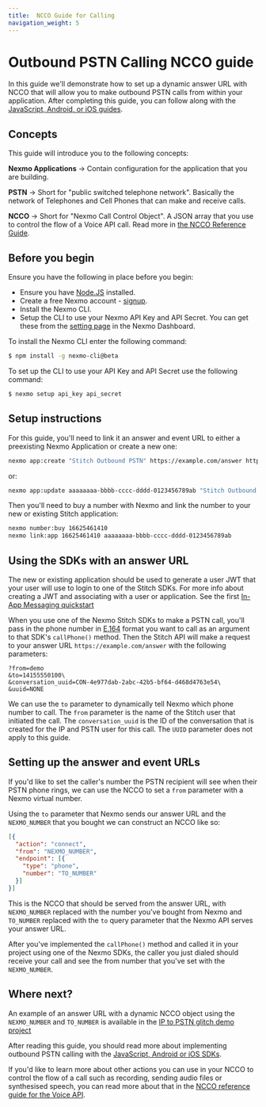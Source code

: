 ```yaml
---
title:  NCCO Guide for Calling
navigation_weight: 5
---
```


# Outbound PSTN Calling NCCO guide

In this guide we'll demonstrate how to set up a dynamic answer URL with NCCO that will allow you to make outbound PSTN calls from within your application. After completing this guide, you can follow along with the [JavaScript, Android, or iOS guides](/stitch/in-app-voice/guides/outbound-pstn).

## Concepts

This guide will introduce you to the following concepts:

**Nexmo Applications**
    -> Contain configuration for the application that you are building.

**PSTN**
    -> Short for "public switched telephone network". Basically the network of Telephones and Cell Phones that can make and receive calls.

**NCCO**
    -> Short for "Nexmo Call Control Object". A JSON array that you use to control the flow of a Voice API call. Read more in [the NCCO Reference Guide](https://developer.nexmo.com/voice/voice-api/ncco-reference).

## Before you begin

Ensure you have the following in place before you begin:

* Ensure you have [Node.JS](https://nodejs.org/) installed.
* Create a free Nexmo account - [signup](https://dashboard.nexmo.com).
* Install the Nexmo CLI.
* Setup the CLI to use your Nexmo API Key and API Secret. You can get these from the [setting page](https://dashboard.nexmo.com/settings) in the Nexmo Dashboard.

To install the Nexmo CLI enter the following command:

```bash
$ npm install -g nexmo-cli@beta
```

To set up the CLI to use your API Key and API Secret use the following command:

```bash
$ nexmo setup api_key api_secret
```


## Setup instructions

For this guide, you'll need to link it an answer and event URL to either a preexisting Nexmo Application or create a new one:

```sh
nexmo app:create "Stitch Outbound PSTN" https://example.com/answer https://example.com/events
```

or:

```sh
nexmo app:update aaaaaaaa-bbbb-cccc-dddd-0123456789ab "Stitch Outbound PSTN" https://example.com/answer https://example.com/events
```

Then you'll need to buy a number with Nexmo and link the number to your new or existing Stitch application:

```sh
nexmo number:buy 16625461410
nexmo link:app 16625461410 aaaaaaaa-bbbb-cccc-dddd-0123456789ab
```

## Using the SDKs with an answer URL

The new or existing application should be used to generate a user JWT that your user will use to login to one of the Stitch SDKs. For more info about creating a JWT and associating with a user or application. See the first [In-App Messaging quickstart](/stitch/in-app-messaging/guides/simple-conversation)

When you use one of the Nexmo Stitch SDKs to make a PSTN call, you'll pass in the phone number in [E.164](https://en.wikipedia.org/wiki/E.164) format you want to call as an argument to that SDK's `callPhone()` method. Then the Stitch API will make a request to your answer URL `https://example.com/answer` with the following parameters:

```
?from=demo
&to=14155550100\
&conversation_uuid=CON-4e977dab-2abc-42b5-bf64-d468d4763e54\
&uuid=NONE
```

We can use the `to` parameter to dynamically tell Nexmo which phone number to call. The `from` parameter is the name of the Stitch user that initiated the call. The `conversation_uuid` is the ID of the conversation that is created for the IP and PSTN user for this call. The `UUID` parameter does not apply to this guide.

## Setting up the answer and event URLs

If you'd like to set the caller's number the PSTN recipient will see when their PSTN phone rings, we can use the NCCO to set a `from` parameter with a Nexmo virtual number.

Using the `to` parameter that Nexmo sends our answer URL and the `NEXMO_NUMBER` that you bought we can construct an NCCO like so:

```json
[{
  "action": "connect",
  "from": "NEXMO_NUMBER",
  "endpoint": [{
    "type": "phone",
    "number": "TO_NUMBER"
  }]
}]
```

This is the NCCO that should be served from the answer URL, with `NEXMO_NUMBER` replaced with the number you've bought from Nexmo and `TO_NUMBER` replaced with the `to` query parameter that the Nexmo API serves your answer URL.

After you've implemented the `callPhone()` method and called it in your project using one of the Nexmo SDKs, the caller you just dialed should receive your call and see the from number that you've set with the `NEXMO_NUMBER`.

## Where next?

An example of an answer URL with a dynamic NCCO object using the `NEXMO_NUMBER` and `TO_NUMBER` is available in the [IP to PSTN glitch demo project](https://glitch.com/edit/#!/nexmo-ip-to-pstn)

After reading this guide, you should read more about implementing outbound PSTN calling with the [JavaScript, Android or iOS SDKs](/stitch/in-app-voice/guides/outbound-pstn).

If you'd like to learn more about other actions you can use in your NCCO to control the flow of a call such as recording, sending audio files or synthesised speech, you can read more about that in the [NCCO reference guide for the Voice API](/voice/voice-api/ncco-reference).
